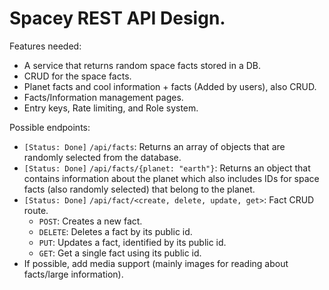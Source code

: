 # Spacey REST API Design.

Features needed:
* A service that returns random space facts stored in a DB.
* CRUD for the space facts.
* Planet facts and cool information + facts (Added by users), also CRUD.
* Facts/Information management pages.
* Entry keys, Rate limiting, and Role system.

Possible endpoints:
* `[Status: Done]` `/api/facts`: Returns an array of objects that are randomly selected from the database.
* `[Status: Done]` `/api/facts/{planet: "earth"}`: Returns an object that contains information about the planet
which also includes IDs for space facts (also randomly selected) that belong to the planet.
* `[Status: Done]` `/api/fact/<create, delete, update, get>`: Fact CRUD route.
  - `POST`: Creates a new fact.
  - `DELETE`: Deletes a fact by its public id.
  - `PUT`: Updates a fact, identified by its public id.
  - `GET`: Get a single fact using its public id.
* If possible, add media support (mainly images for reading about facts/large information).